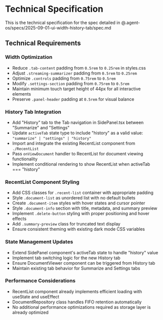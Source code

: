 # Technical Specification

This is the technical specification for the spec detailed in @.agent-os/specs/2025-09-01-ui-width-history-tab/spec.md

## Technical Requirements

### Width Optimization

- Reduce `.tab-content` padding from `0.5rem` to `0.25rem` in styles.css
- Adjust `.streaming-summarizer` padding from `0.5rem` to `0.25rem`
- Optimize `.controls` padding from `0.75rem` to `0.5rem`
- Modify `.settings-section` padding from `0.75rem` to `0.5rem`
- Maintain minimum touch target height of 44px for all interactive elements
- Preserve `.panel-header` padding at `0.5rem` for visual balance

### History Tab Integration

- Add "History" tab to the Tab navigation in SidePanel.tsx between "Summarize" and "Settings"
- Update `activeTab` state type to include "history" as a valid value: `"summarize" | "settings" | "history"`
- Import and integrate the existing RecentList component from `./RecentList`
- Pass `onViewDocument` handler to RecentList for document viewing functionality
- Implement conditional rendering to show RecentList when activeTab === "history"

### RecentList Component Styling

- Add CSS classes for `.recent-list` container with appropriate padding
- Style `.document-list` as unordered list with no default bullets
- Create `.document-item` styles with hover states and cursor pointer
- Style `.document-info` section with title, metadata, and summary preview
- Implement `.delete-button` styling with proper positioning and hover effects
- Add `.summary-preview` class for truncated text display
- Ensure consistent theming with existing dark mode CSS variables

### State Management Updates

- Extend SidePanel component's activeTab state to handle "history" value
- Implement tab switching logic for the new History tab
- Ensure DocumentViewer component can be triggered from History tab
- Maintain existing tab behavior for Summarize and Settings tabs

### Performance Considerations

- RecentList component already implements efficient loading with useState and useEffect
- DocumentRepository class handles FIFO retention automatically
- No additional performance optimizations required as storage layer is already optimized
